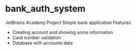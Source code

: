 # bank_auth_system
JetBrains Academy Project
Simple bank application
Features
* Creating account and showing some information
* Card number validation
* Database with accounts data

